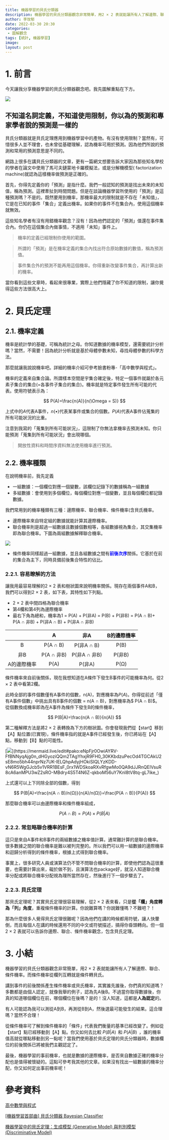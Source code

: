 ```yaml
---
title: 機器學習的貝氏分類器
description: 機器學習的貝氏分類器觀念非常簡單，用2 × 2 表就能讓所有人了解邊際、聯合、條件機率。而條件機率從欄列互轉就是條件轉貝氏。這類加入機率的演算法有兩個大問題：事前機率有符合數據特性嗎？變數前後關係是人為主觀認定，還是數據自己決定？
author: 李玫郁
date: 2022-03-30 20:30
categories:
 - 圖解觀念
tags: [統計, 機器學習]
image: 
layout: post
---
```


# 1. 前言

今天讓我分享機器學習的貝氏分類器觀念吧。我先圖解重點在下方。

![](https://raw.githubusercontent.com/meiyulee/pic001/master/slog/IMG_8054.JPG)

## 不知道名詞定義，不知道使用限制，你以為的預測和專家學者說的預測是一樣的

貝氏分類器就是貝氏定理應用到機器學習中的產物。有沒有使用限制？當然有，可惜很多人並不理會，也未曾從基礎理解，認為機率可用於預測。因為他們所說的預測和常用的預測意思是不同的。

網路上很多在講貝氏分類器的文章，更有一篇網文想要告訴大家因為那些知名學校的學者在論文中使用了馬可夫鏈蒙地卡羅模擬法，或是分解機模型( factorization machine)就認為這樣機率做預測是正確的。

首先，你得先定義你的「預測」是指什麼。我們一般認知的預測是找出未來的未知值，稱為預測。這裡牽扯到時間問題。但是在談論機器學習所使用的「預測」是這種預測嗎？不是的。既然要用到機率，那機率最大的限制就是不存在「未知值」，它是在已知的事件「集合」定義出機率。如果你的事件不在集合內，使用這個機率就無效。

這些知名學者有沒有用錯機率觀念？沒有！因為他們認定的「預測」值還在事件集合內。你仍在這個集合內做事情，不適用「未知」事件上。

> 機率的定義已經限制你使用的範圍。

> 所謂的「預測」是在機率定義的集合內找出符合原始數據的數值，稱為預測值。

> 事件集合外的預測不能再用這個機率。你得重新改變事件集合，再計算出新的機率。

當你看到這些文章時，看起來很專業，實際上他們隱藏了你不知道的限制，讓你覺得這些方法很高大上。

# 2. 貝氏定理

## 2.1. 機率定義

機率是統計學的基礎，可稱為統計之母。你知道數據的機率模型，還需要統計分析嗎？當然，不需要！因為統計分析就是基於母體參數未知，尋找母體參數的科學方法。

那麼就讓我說說機率吧。詳細的機率介紹可參考臉書粉專-「高中數學與程式」。

機率的定義來自集合論。所謂樣本空間是宇集合確定後，特定一個事件就屬於各元素子集合的集合(=各事件子集合的集合)。機率就是特定事件發生所有可能的代表。使用符號表示為：

$$
P(A)=\frac{n(A)}{n(\Omega = S)}
$$

上式中的$A$代表A事件，$n(\bullet)$代表某事件或集合的個數。$P(A)$代表A事件佔蒐集的所有可能狀況的比重。

注意到我寫的「蒐集到所有可能狀況」，這限制了你無法拿機率去預測未知。你只能預測「蒐集到所有可能狀況」會出現哪個。

> 開放性資料和時間序資料無法使用機率進行預測。

## 2.2. 機率種類

在說明機率前，我先定義

- 一組數據：一個欄位對應一個變數，該欄位記錄下的數據稱為一組數據
- 多組數據：會使用到多個欄位，每個欄位對應一個變數，並且每個欄位都記錄數據。

我們常用到的機率種類有三種：邊際機率、聯合機率、條件機率(含貝氏機率。

- 邊際機率來自特定組的數據就能計算其邊際機率。
- 聯合機率則是超過一組數據且數據個數相等，各組數據視為集合，其交集機率即為聯合機率。下圖為兩組數據解釋聯合機率。

![](https://raw.githubusercontent.com/meiyulee/pic001/master/stat/photo_2022-03-30_17-16-55.jpg)

- 條件機率同樣超過一組數據，並且各組數據之間有<font color="blue"><b>前後次序</b></font>關係。它基於在前的集合為主下，同時具備前後集合特性的佔比。

### 2.2.1. 容易瞭解的方法

讓我用最容易理解的2 × 2 表和樹狀圖來說明機率關係。現存在兩個事件A和B，我們可以得到2 × 2 表，如下表，其特性如下列點。

- 2 × 2 表中間四格為聯合機率
- 第4欄和第4列為邊際機率
- 最右下角為總和，機率為1 = P(A) + P(非A) = P(B) + P(非B) = P(A ∩ B)+ P(A ∩ 非B) + P(非A ∩ B) + P(非A ∩ 非B)


| | A | 非A | B的邊際機率 |
| :----: | :----: | :----: | :----: |
| B | P(A ∩ B) | P(非A ∩ B) | P(B) |
| 非B | P(A ∩ 非B) | P(非A ∩ 非B) | P(非B) |
| A的邊際機率 | P(A) | P(非A) | P(Ω) |


條件機率來自前後關係，現在我想知道在A條件下發生B事件的可能機率為何。從2 × 2 表中看第2欄。

此時全部的事件個數僅有A事件的個數，n(A)，對應機率為$P(A)$。你得從前述「僅有A事件個數」中挑出具有B事件的個數 = n(A ∩ B)，對應機率為$ P(A ∩ B)$。從個數換成機率即為在A事件為條件下發生B的條件機率，

$$
P(B|A)=\frac{n(A ∩ B)}{n(A)}
$$

第二種解釋方法是將2 × 2 表轉換為下方的樹狀圖。你會發現我們從【start】移到【A】點位置(已實現)，條件機率指的就是A事件已經發生後，你已將站在【A】點，移動到【B】點的可能性。

[![](https://mermaid.ink/img/pako:eNpFjr0OwiAYRV-FfBNNyqAjg0n_dHGyoziQQm2TAgYhxjR9FH0_30KKbdzuPecOd4TGCAkU2sE8mo5bh44nprNz7UK-IELQhpAdyjHOkiSIQLYzKDD-vN6R5WgGJcb5v1VRR1BEsF_0rx1WDSkoaRXvRfgwMo0QA9dJJRnQEIVsuR8cA6anMPU3wZ2sRO-MBdry4S5T4N6Z-qkboM56uY7Knl8tV8tq-gL7ike_)](https://mermaid.live/edit#pako:eNpFjr0OwiAYRV-FfBNNyqAjg0n_dHGyoziQQm2TAgYhxjR9FH0_30KKbdzuPecOd4TGCAkU2sE8mo5bh44nprNz7UK-IELQhpAdyjHOkiSIQLYzKDD-vN6R5WgGJcb5v1VRR1BEsF_0rx1WDSkoaRXvRfgwMo0QA9dJJRnQEIVsuR8cA6anMPU3wZ2sRO-MBdry4S5T4N6Z-qkboM56uY7Knl8tV8tq-gL7ike_)

上式還可以上下同除全部的個數，得到

$$
P(B|A)=\frac{n(A ∩ B)/n(Ω)}{n(A)/n(Ω)}=\frac{P(A ∩ B)}{P(A)}
$$

那麼聯合機率可以由邊際機率和條件機率組成，

$$
P(A ∩ B) = P(A) \times P(B|A)
$$

### 2.2.2. 常忽略聯合機率的計算

這只是來自A事件和B事件的兩組數據之機率值計算。通常難計算的是聯合機率。很多數據之間的聯合機率是難以被列完整的。所以我們可以用一組數據的邊際機率和迴歸分析得到的條件機率，根據上式得到聯合機率。

事實上，很多研究人員或演算法仍不管不問聯合機率的計算，即使他們認為這很重要，也需要計算出來，礙於做不到，且演算法也package好，就沒人知道聯合機率分配或將聯合機率分配視為理所當然存在，然後進行下一個步驟去了。

### 2.2.3. 貝氏定理

那貝氏定理呢？其實貝氏定理很容易理解，從2 × 2 表來看，只是**從「欄」角度轉為「列」角度**，重複條件機率的計算。你說難算嗎？你說難懂嗎？不難吧？！

那為什麼很多人覺得貝氏定理很難呢？因為他們在講的時候都用符號，讓人快暈倒，而且每個人在講的時候還用不同的中文或符號描述，搞得你昏頭轉向。但一個2 × 2 表就可以告訴你邊際、聯合、條件機率觀念，包含貝氏定理。

# 3. 小結

機器學習的貝氏分類器觀念非常簡單，用2 × 2 表就能讓所有人了解邊際、聯合、條件機率。而條件機率從欄列互轉就是條件轉貝氏。

講到事件的前後關係產生條件機率或貝氏機率，其實誰先誰後，你們真的知道嗎？多數都是由個人認定，就像我舉的例子，認為先A後B。不過當你取得數據後，你真的知道哪個欄位在前，哪個欄位在後嗎？是的！沒人知道，這都是**人為認定**的。

有人可能認為我可以測從A到B，再測從B到A，然後選最可能發生的結果。這合理嗎？當然不合理！

從條件機率可了解到條件機率的「條件」代表我們衡量的基準已經改變了。例如從【start】點已經移動到【A】點。你又如何去比較 $P(B|A)\,$ 和 $P(A|B)\,$ ，誰的機率值高就從哪點移動到另一點呢？當我們使用基於貝氏定理的貝氏分類器時，數據欄位的前後關係已將被我們主觀認定了。

最後，機器學習的事前機率，也就是數據的邊際機率，是否來自數據正確的機率分配也是值得被懷疑的。這點可參考我其他的文章。如果沒有找出一組數據的機率分配，你又如何定出事前機率呢！


# 參考資料

[高中數學與程式](https://www.facebook.com/mathprogramming2020)

[[機器學習首部曲] 貝氏分類器 Bayesian Classifier](https://pyecontech.com/2020/02/27/bayesian_classifier/)

[機器學習中的貝氏定理：生成模型 (Generative Model) 與判別模型 (Discriminative Model)](https://taweihuang.hpd.io/2017/03/21/mlbayes/)